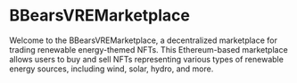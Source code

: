 # BBearsVREMarketplace
Welcome to the BBearsVREMarketplace, a decentralized marketplace for trading renewable energy-themed NFTs. This Ethereum-based marketplace allows users to buy and sell NFTs representing various types of renewable energy sources, including wind, solar, hydro, and more.
